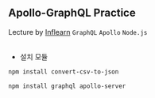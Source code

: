 ## Apollo-GraphQL Practice

Lecture by [Inflearn](https://www.inflearn.com/course/%EC%96%84%ED%8C%8D%ED%95%9C-graphql-apollo/dashboard)
`GraphQL` `Apollo` `Node.js`
<br></br>

- 설치 모듈

```bash
npm install convert-csv-to-json
```

```bash
npm install graphql apollo-server
```
